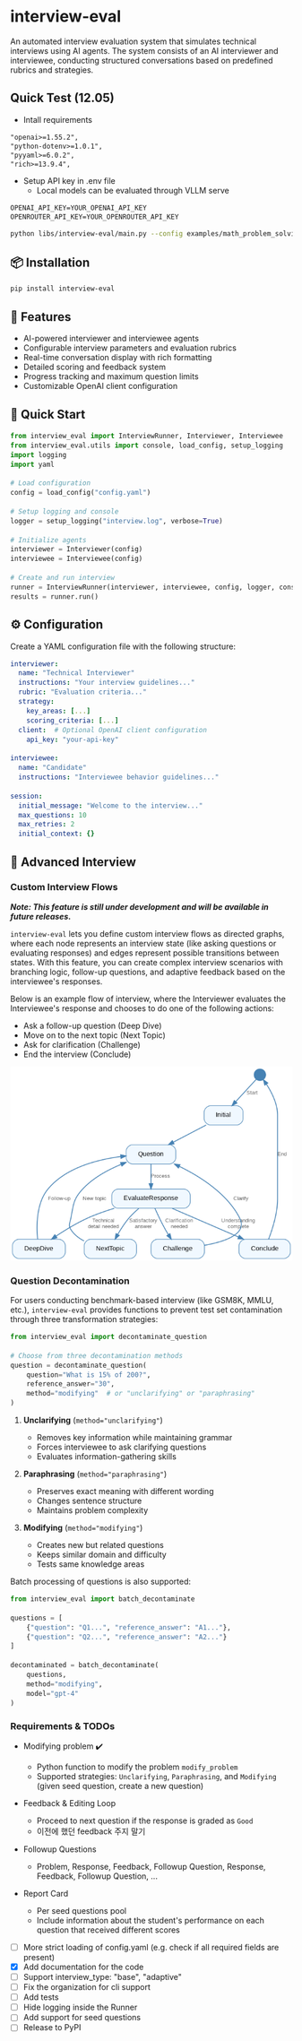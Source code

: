 # interview-eval

An automated interview evaluation system that simulates technical interviews using AI agents. The system consists of an AI interviewer and interviewee, conducting structured conversations based on predefined rubrics and strategies.

## Quick Test (12.05)

- Intall requirements
```
"openai>=1.55.2",
"python-dotenv>=1.0.1",
"pyyaml>=6.0.2",
"rich>=13.9.4",
```

- Setup API key in .env file
  - Local models can be evaluated through VLLM serve
```
OPENAI_API_KEY=YOUR_OPENAI_API_KEY
OPENROUTER_API_KEY=YOUR_OPENROUTER_API_KEY
```

```bash
python libs/interview-eval/main.py --config examples/math_problem_solving.yaml
```

## 📦 Installation

```bash
pip install interview-eval
```

## 🌟 Features

- AI-powered interviewer and interviewee agents
- Configurable interview parameters and evaluation rubrics
- Real-time conversation display with rich formatting
- Detailed scoring and feedback system
- Progress tracking and maximum question limits
- Customizable OpenAI client configuration

## 🚀 Quick Start

```python
from interview_eval import InterviewRunner, Interviewer, Interviewee
from interview_eval.utils import console, load_config, setup_logging
import logging
import yaml

# Load configuration
config = load_config("config.yaml")

# Setup logging and console
logger = setup_logging("interview.log", verbose=True)

# Initialize agents
interviewer = Interviewer(config)
interviewee = Interviewee(config)

# Create and run interview
runner = InterviewRunner(interviewer, interviewee, config, logger, console)
results = runner.run()
```

## ⚙️ Configuration

Create a YAML configuration file with the following structure:

```yaml
interviewer:
  name: "Technical Interviewer"
  instructions: "Your interview guidelines..."
  rubric: "Evaluation criteria..."
  strategy:
    key_areas: [...]
    scoring_criteria: [...]
  client:  # Optional OpenAI client configuration
    api_key: "your-api-key"

interviewee:
  name: "Candidate"
  instructions: "Interviewee behavior guidelines..."

session:
  initial_message: "Welcome to the interview..."
  max_questions: 10
  max_retries: 2
  initial_context: {}
```

## 🎯 Advanced Interview

### Custom Interview Flows

***Note: This feature is still under development and will be available in future releases.***

`interview-eval` lets you define custom interview flows as directed graphs, where each node represents an interview state (like asking questions or evaluating responses) and edges represent possible transitions between states. With this feature, you can create complex interview scenarios with branching logic, follow-up questions, and adaptive feedback based on the interviewee's responses.

Below is an example flow of interview, where the Interviewer evaluates the Interviewee's response and chooses to do one of the following actions: 
- Ask a follow-up question (Deep Dive)
- Move on to the next topic (Next Topic)
- Ask for clarification (Challenge)
- End the interview (Conclude)

![Interview Flow](assets/interview-flow.png)


### Question Decontamination

For users conducting benchmark-based interview (like GSM8K, MMLU, etc.), `interview-eval` provides functions to prevent test set contamination through three transformation strategies:

```python
from interview_eval import decontaminate_question

# Choose from three decontamination methods
question = decontaminate_question(
    question="What is 15% of 200?",
    reference_answer="30",
    method="modifying"  # or "unclarifying" or "paraphrasing"
)
```

1. **Unclarifying** (`method="unclarifying"`)
   - Removes key information while maintaining grammar
   - Forces interviewee to ask clarifying questions
   - Evaluates information-gathering skills

2. **Paraphrasing** (`method="paraphrasing"`)
   - Preserves exact meaning with different wording
   - Changes sentence structure
   - Maintains problem complexity

3. **Modifying** (`method="modifying"`)
   - Creates new but related questions
   - Keeps similar domain and difficulty
   - Tests same knowledge areas


Batch processing of questions is also supported:

```python
from interview_eval import batch_decontaminate

questions = [
    {"question": "Q1...", "reference_answer": "A1..."},
    {"question": "Q2...", "reference_answer": "A2..."}
]

decontaminated = batch_decontaminate(
    questions,
    method="modifying",
    model="gpt-4"
)
```


### Requirements & TODOs

- Modifying problem ✔️
  - Python function to modify the problem `modify_problem`
  - Supported strategies: `Unclarifying`, `Paraphrasing`, and `Modifying` (given seed question, create a new question)

- Feedback & Editing Loop
  - Proceed to next question if the response is graded as `Good`
  - 이전에 했던 feedback 주지 말기

- Followup Questions
  - Problem, Response, Feedback, Followup Question, Response, Feedback, Followup Question, ...

- Report Card
  - Per seed questions pool
  - Include information about the student's performance on each question that received different scores


- [ ] More strict loading of config.yaml (e.g. check if all required fields are present)
- [X] Add documentation for the code
- [ ] Support interview_type: "base", "adaptive"
- [ ] Fix the organization for cli support
- [ ] Add tests
- [ ] Hide logging inside the Runner
- [ ] Add support for seed questions
- [ ] Release to PyPI
